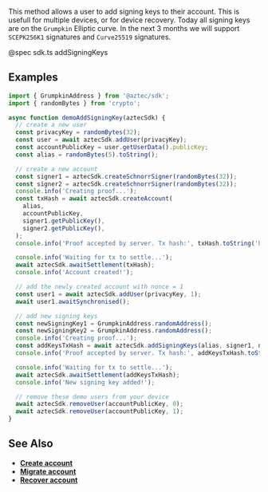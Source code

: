 This method allows a user to add signing keys to their account. This is usefull for multiple devices, or for device recovery. Today all signing keys are on the `Grumpkin` Elliptic curve. In the next 3 months we will support `SCEPK256K1` signatures and `Curve25519` signatures.

@spec sdk.ts addSigningKeys

## Examples

```js
import { GrumpkinAddress } from '@aztec/sdk';
import { randomBytes } from 'crypto';

async function demoAddSigningKey(aztecSdk) {
  // create a new user
  const privacyKey = randomBytes(32);
  const user = await aztecSdk.addUser(privacyKey);
  const accountPublicKey = user.getUserData().publicKey;
  const alias = randomBytes(5).toString();

  // create a new account
  const signer1 = aztecSdk.createSchnorrSigner(randomBytes(32));
  const signer2 = aztecSdk.createSchnorrSigner(randomBytes(32));
  console.info('Creating proof...');
  const txHash = await aztecSdk.createAccount(
    alias,
    accountPublicKey,
    signer1.getPublicKey(),
    signer2.getPublicKey(),
  );
  console.info('Proof accepted by server. Tx hash:', txHash.toString('hex'));

  console.info('Waiting for tx to settle...');
  await aztecSdk.awaitSettlement(txHash);
  console.info('Account created!');

  // add the newly created account with nonce = 1
  const user1 = await aztecSdk.addUser(privacyKey, 1);
  await user1.awaitSynchronised();

  // add new signing keys
  const newSigningKey1 = GrumpkinAddress.randomAddress();
  const newSigningKey2 = GrumpkinAddress.randomAddress();
  console.info('Creating proof...');
  const addKeysTxHash = await aztecSdk.addSigningKeys(alias, signer1, newSigningKey1, newSigningKey2);
  console.info('Proof accepted by server. Tx hash:', addKeysTxHash.toString('hex'));

  console.info('Waiting for tx to settle...');
  await aztecSdk.awaitSettlement(addKeysTxHash);
  console.info('New signing key added!');

  // remove these demo users from your device
  await aztecSdk.removeUser(accountPublicKey, 0);
  await aztecSdk.removeUser(accountPublicKey, 1);
}
```

## See Also

- **[Create account](/#/User/createAccount)**
- **[Migrate account](/#/User/migrateAccount)**
- **[Recover account](/#/User/recoverAccount)**
